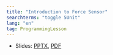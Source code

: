 ```yaml
---
title: "Introduction to Force Sensor"
searchterms: "toggle 5Unit"
lang: "en"
tag: ProgrammingLesson
---
```

 <ul>
 <li class="ng-binding">Slides:
 <a href="ProgrammingLessons/ForceSensor.pptx">PPTX</a>,
 <a href="ProgrammingLessons/CommForceSensorents.pdf">PDF</a>
 </li>
 </ul>
